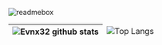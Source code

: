 ![readmebox](https://github.com/evnx32/evnx32/assets/79486672/0f109924-2030-4f1b-8c08-a0ec2f217d32)


<table>
    <thead>
        <tr>
            <th><img src="https://github-readme-stats.vercel.app/api?username=evnx32&amp;show_icons=true&amp;theme=radical" alt="Evnx32 github stats"></th>
            <td><img src="https://github-readme-stats.vercel.app/api/top-langs/?username=evnx32&amp;langs_count=8&amp;theme=radical&amp;layout=compact" alt="Top Langs"></td>
        </tr>
    </thead>
</table>
